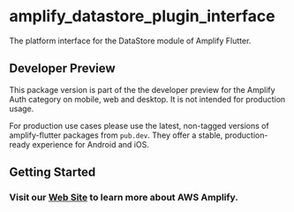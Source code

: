 # amplify_datastore_plugin_interface

The platform interface for the DataStore module of Amplify Flutter.

## Developer Preview

This package version is part of the the developer preview for the Amplify Auth category on mobile, web and desktop. It is not intended for production usage. 

For production use cases please use the latest, non-tagged versions of amplify-flutter packages from `pub.dev`. They offer a stable, production-ready experience for Android and iOS.

## Getting Started

### Visit our [Web Site](https://docs.amplify.aws/) to learn more about AWS Amplify.
